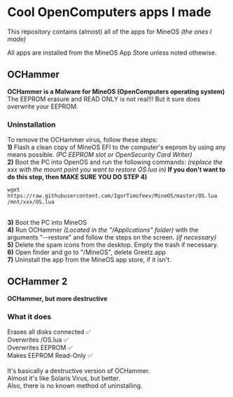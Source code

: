 # Cool OpenComputers apps I made
This repository contains (almost) all of the apps for MineOS *(the ones I made)*

All apps are installed from the MineOS App Store unless noted othewise.

## OCHammer
**OCHammer is a Malware for MineOS (OpenComputers operating system)**<br>
The EEPROM erasure and READ ONLY is not real!!! But it sure does overwrite your EEPROM.
### Uninstallation
To remove the OCHammer virus, follow these steps:
<br>**1)** Flash a clean copy of MineOS EFI to the computer's eeprom by using any means possible. *(PC EEPROM slot or OpenSecurity Card Writer)*
<br>**2)** Boot the PC into OpenOS and run the following commands: *(replace the xxx with the mount point you want to restore OS.lua in)* **If you don't want to do this step, then MAKE SURE YOU DO STEP 4)**
<br> 
```
wget https://raw.githubusercontent.com/IgorTimofeev/MineOS/master/OS.lua /mnt/xxx/OS.lua
```
<br>**3)** Boot the PC into MineOS
<br>**4)** Run OCHammer *(Located in the "/Applications" folder)* with the arguments "--restore" and follow the steps on the screen. *(if necessary)*
<br>**5)** Delete the spam icons from the desktop. Empty the trash if necessary.
<br>**6)** Open finder and go to "/MineOS", delete Greetz.app
<br>**7)** Uninstall the app from the MineOS app store, if it isn't.

## OCHammer 2
**OCHammer, but more destructive**<br>

### What it does
Erases all disks connected ✅<br>
Overwrites /OS.lua ✅<br>
Overwrites EEPROM ✅<br>
Makes EEPROM Read-Only ✅<br>
<br>
It's basically a destructive version of OCHammer.<br>
Almost it's like Solaris Virus, but better.<br>
Also, there is no known method of uninstalling.


